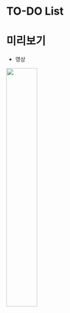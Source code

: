 # TO-DO List

# 미리보기

- 영상

<img width="40%" src="https://github.com/sunsik17/js-grammar/blob/main/20231228/TO_DO_LIST/video/ToDo%20List%20-%20Chrome%202023-12-28%2012-15-56.mp4"/>
